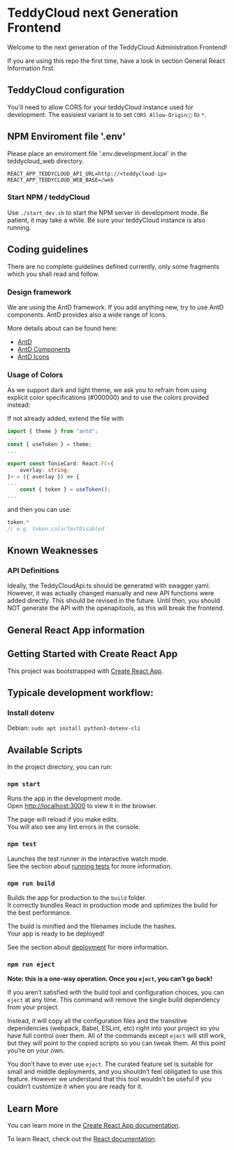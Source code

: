 # TeddyCloud next Generation Frontend

Welcome to the next generation of the TeddyCloud Administration Frontend!

If you are using this repo the first time, have a look in section General React Information first.

## TeddyCloud configuration

You'll need to allow CORS for your teddyCloud instance used for development. The easisiest variant is to set `CORS Allow-Originⓘ` to `*`.

## NPM Enviroment file '.env'

Please place an enviroment file '.env.development.local' in the teddycloud_web directory.

```
REACT_APP_TEDDYCLOUD_API_URL=http://<teddycloud-ip>
REACT_APP_TEDDYCLOUD_WEB_BASE=/web
```

### Start NPM / teddyCloud

Use `./start_dev.sh` to start the NPM server in development mode. Be patient, it may take a while.
Be sure your teddyCloud instance is also running.

## Coding guidelines

There are no complete guidelines defined currently, only some fragments which you shall read and follow.

### Design framework

We are using the AntD framework. If you add anything new, try to use AntD components. AntD provides also a wide range of Icons.

More details about can be found here:

-   [AntD](https://ant.design/)
-   [AntD Components](https://ant.design/components/overview)
-   [AntD Icons](https://ant.design/components/icon)

### Usage of Colors

As we support dark and light theme, we ask you to refrain from using explicit color specifications (#000000) and to use the colors provided instead:

If not already added, extend the file with

```typescript
import { theme } from "antd";
...
const { useToken } = theme;
...

export const TonieCard: React.FC<{
    overlay: string;
}> = ({ overlay }) => {
...
    const { token } = useToken();
...
```

and then you can use:

```typescript
token.*
// e.g. token.colorTextDisabled
```

## Known Weaknesses

### API Definitions

Ideally, the TeddyCloudApi.ts should be generated with swagger.yaml. However, it was actually changed manually and new API functions were added directly. This should be revised in the future. Until then, you should NOT generate the API with the openapitools, as this will break the frontend.

## General React App information

## Getting Started with Create React App

This project was bootstrapped with [Create React App](https://github.com/facebook/create-react-app).

## Typicale development workflow:

### Install dotenv

Debian: `sudo apt install python3-dotenv-cli`

## Available Scripts

In the project directory, you can run:

### `npm start`

Runs the app in the development mode.\
Open [http://localhost:3000](http://localhost:3000) to view it in the browser.

The page will reload if you make edits.\
You will also see any lint errors in the console.

### `npm test`

Launches the test runner in the interactive watch mode.\
See the section about [running tests](https://facebook.github.io/create-react-app/docs/running-tests) for more information.

### `npm run build`

Builds the app for production to the `build` folder.\
It correctly bundles React in production mode and optimizes the build for the best performance.

The build is minified and the filenames include the hashes.\
Your app is ready to be deployed!

See the section about [deployment](https://facebook.github.io/create-react-app/docs/deployment) for more information.

### `npm run eject`

**Note: this is a one-way operation. Once you `eject`, you can’t go back!**

If you aren’t satisfied with the build tool and configuration choices, you can `eject` at any time. This command will remove the single build dependency from your project.

Instead, it will copy all the configuration files and the transitive dependencies (webpack, Babel, ESLint, etc) right into your project so you have full control over them. All of the commands except `eject` will still work, but they will point to the copied scripts so you can tweak them. At this point you’re on your own.

You don’t have to ever use `eject`. The curated feature set is suitable for small and middle deployments, and you shouldn’t feel obligated to use this feature. However we understand that this tool wouldn’t be useful if you couldn’t customize it when you are ready for it.

## Learn More

You can learn more in the [Create React App documentation](https://facebook.github.io/create-react-app/docs/getting-started).

To learn React, check out the [React documentation](https://reactjs.org/).
